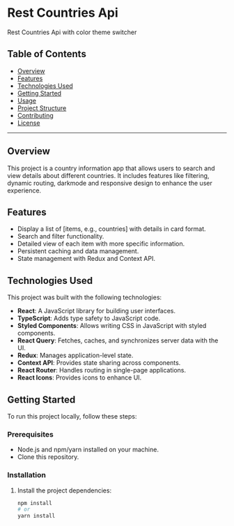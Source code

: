 # Rest Countries Api

Rest Countries Api with color theme switcher

## Table of Contents

- [Overview](#overview)
- [Features](#features)
- [Technologies Used](#technologies-used)
- [Getting Started](#getting-started)
- [Usage](#usage)
- [Project Structure](#project-structure)
- [Contributing](#contributing)
- [License](#license)

---

## Overview

This project is a country information app that allows users to search and view details about different countries. It includes features like filtering, dynamic routing, darkmode and responsive design to enhance the user experience.

## Features

- Display a list of [items, e.g., countries] with details in card format.
- Search and filter functionality.
- Detailed view of each item with more specific information.
- Persistent caching and data management.
- State management with Redux and Context API.

## Technologies Used

This project was built with the following technologies:

- **React**: A JavaScript library for building user interfaces.
- **TypeScript**: Adds type safety to JavaScript code.
- **Styled Components**: Allows writing CSS in JavaScript with styled components.
- **React Query**: Fetches, caches, and synchronizes server data with the UI.
- **Redux**: Manages application-level state.
- **Context API**: Provides state sharing across components.
- **React Router**: Handles routing in single-page applications.
- **React Icons**: Provides icons to enhance UI.

## Getting Started

To run this project locally, follow these steps:

### Prerequisites

- Node.js and npm/yarn installed on your machine.
- Clone this repository.

### Installation

1. Install the project dependencies:
   ```bash
   npm install
   # or
   yarn install
   ```
